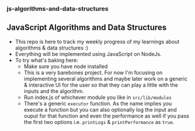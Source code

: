 ### js-algorithms-and-data-structures
## JavaScript Algorithms and Data Structures

- This repo is here to track my weekly progress of my learnings about algorithms & data structures :)
- Everything will be implemented using JavaScript on NodeJs.
- To try what's baking here:
  - Make sure you have node installed
  - This is a very barebones project. For now I'm focusing on implementing several algorithms and maybe later work on a generic & interactive UI for the user so that they can play a little with the inputs and the algorithm.
  - Run index.js of whichever module you like in `src/lib/modules`
  - There's a generic `executor` function. As the name implies you execute a function but you can also optionally log the input and ouput for that function and even the performance as well if you pass the first two options i.e. `printLogs` & `printPerformance` as `true`.
